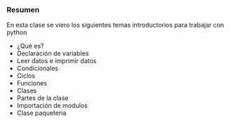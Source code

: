 ### Resumen 

En esta clase se viero los siguientes temas
introductorios para trabajar con python

- ¿Qué es?
- Declaración de variables
- Leer datos e imprimir datos
- Condicionales
- Ciclos 
- Funciones
- Clases
- Partes de la clase
- Importación de modulos
- Clase paqueteria

